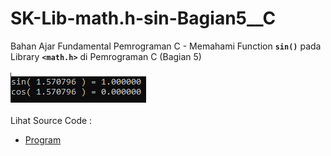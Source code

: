 # SK-Lib-math.h-sin-Bagian5__C
Bahan Ajar Fundamental Pemrograman C - Memahami Function <code><b>sin()</b></code> pada Library <code><b>&lt;math.h></b></code> di Pemrograman C (Bagian 5)<br><br>
<img src="https://github.com/RizkyKhapidsyah/SK-Lib-math.h-sin-Bagian5__C/blob/master/SK-Lib-math.h-sin-Bagian5__C/result/001.PNG"><br><br>
Lihat Source Code : <br>
- <a href="https://github.com/RizkyKhapidsyah/SK-Lib-math.h-sin-Bagian5__C/blob/master/SK-Lib-math.h-sin-Bagian5__C/Source.c">Program</a>
